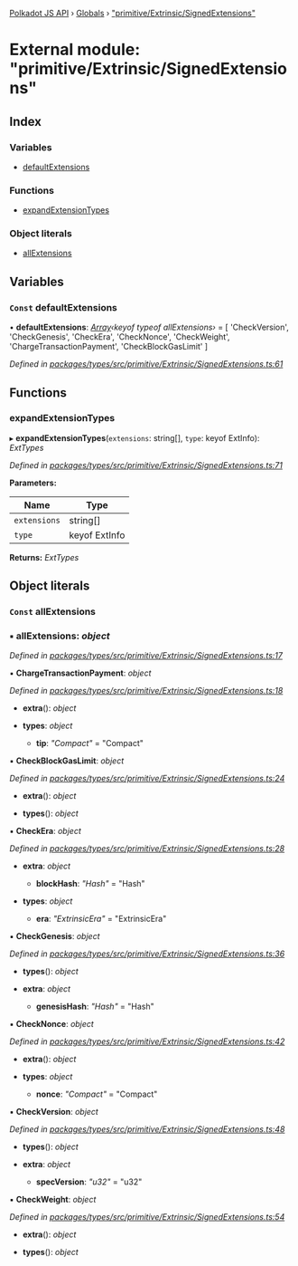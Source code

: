 [Polkadot JS API](../README.md) › [Globals](../globals.md) › ["primitive/Extrinsic/SignedExtensions"](_primitive_extrinsic_signedextensions_.md)

# External module: "primitive/Extrinsic/SignedExtensions"

## Index

### Variables

* [defaultExtensions](_primitive_extrinsic_signedextensions_.md#const-defaultextensions)

### Functions

* [expandExtensionTypes](_primitive_extrinsic_signedextensions_.md#expandextensiontypes)

### Object literals

* [allExtensions](_primitive_extrinsic_signedextensions_.md#const-allextensions)

## Variables

### `Const` defaultExtensions

• **defaultExtensions**: *[Array](../classes/_codec_abstractarray_.abstractarray.md#static-array)‹keyof typeof allExtensions›* = [
  'CheckVersion',
  'CheckGenesis',
  'CheckEra',
  'CheckNonce',
  'CheckWeight',
  'ChargeTransactionPayment',
  'CheckBlockGasLimit'
]

*Defined in [packages/types/src/primitive/Extrinsic/SignedExtensions.ts:61](https://github.com/polkadot-js/api/blob/b24a1ff350/packages/types/src/primitive/Extrinsic/SignedExtensions.ts#L61)*

## Functions

###  expandExtensionTypes

▸ **expandExtensionTypes**(`extensions`: string[], `type`: keyof ExtInfo): *ExtTypes*

*Defined in [packages/types/src/primitive/Extrinsic/SignedExtensions.ts:71](https://github.com/polkadot-js/api/blob/b24a1ff350/packages/types/src/primitive/Extrinsic/SignedExtensions.ts#L71)*

**Parameters:**

Name | Type |
------ | ------ |
`extensions` | string[] |
`type` | keyof ExtInfo |

**Returns:** *ExtTypes*

## Object literals

### `Const` allExtensions

### ▪ **allExtensions**: *object*

*Defined in [packages/types/src/primitive/Extrinsic/SignedExtensions.ts:17](https://github.com/polkadot-js/api/blob/b24a1ff350/packages/types/src/primitive/Extrinsic/SignedExtensions.ts#L17)*

▪ **ChargeTransactionPayment**: *object*

*Defined in [packages/types/src/primitive/Extrinsic/SignedExtensions.ts:18](https://github.com/polkadot-js/api/blob/b24a1ff350/packages/types/src/primitive/Extrinsic/SignedExtensions.ts#L18)*

* **extra**(): *object*

* **types**: *object*

  * **tip**: *"Compact<Balance>"* = "Compact<Balance>"

▪ **CheckBlockGasLimit**: *object*

*Defined in [packages/types/src/primitive/Extrinsic/SignedExtensions.ts:24](https://github.com/polkadot-js/api/blob/b24a1ff350/packages/types/src/primitive/Extrinsic/SignedExtensions.ts#L24)*

* **extra**(): *object*

* **types**(): *object*

▪ **CheckEra**: *object*

*Defined in [packages/types/src/primitive/Extrinsic/SignedExtensions.ts:28](https://github.com/polkadot-js/api/blob/b24a1ff350/packages/types/src/primitive/Extrinsic/SignedExtensions.ts#L28)*

* **extra**: *object*

  * **blockHash**: *"Hash"* = "Hash"

* **types**: *object*

  * **era**: *"ExtrinsicEra"* = "ExtrinsicEra"

▪ **CheckGenesis**: *object*

*Defined in [packages/types/src/primitive/Extrinsic/SignedExtensions.ts:36](https://github.com/polkadot-js/api/blob/b24a1ff350/packages/types/src/primitive/Extrinsic/SignedExtensions.ts#L36)*

* **types**(): *object*

* **extra**: *object*

  * **genesisHash**: *"Hash"* = "Hash"

▪ **CheckNonce**: *object*

*Defined in [packages/types/src/primitive/Extrinsic/SignedExtensions.ts:42](https://github.com/polkadot-js/api/blob/b24a1ff350/packages/types/src/primitive/Extrinsic/SignedExtensions.ts#L42)*

* **extra**(): *object*

* **types**: *object*

  * **nonce**: *"Compact<Index>"* = "Compact<Index>"

▪ **CheckVersion**: *object*

*Defined in [packages/types/src/primitive/Extrinsic/SignedExtensions.ts:48](https://github.com/polkadot-js/api/blob/b24a1ff350/packages/types/src/primitive/Extrinsic/SignedExtensions.ts#L48)*

* **types**(): *object*

* **extra**: *object*

  * **specVersion**: *"u32"* = "u32"

▪ **CheckWeight**: *object*

*Defined in [packages/types/src/primitive/Extrinsic/SignedExtensions.ts:54](https://github.com/polkadot-js/api/blob/b24a1ff350/packages/types/src/primitive/Extrinsic/SignedExtensions.ts#L54)*

* **extra**(): *object*

* **types**(): *object*
